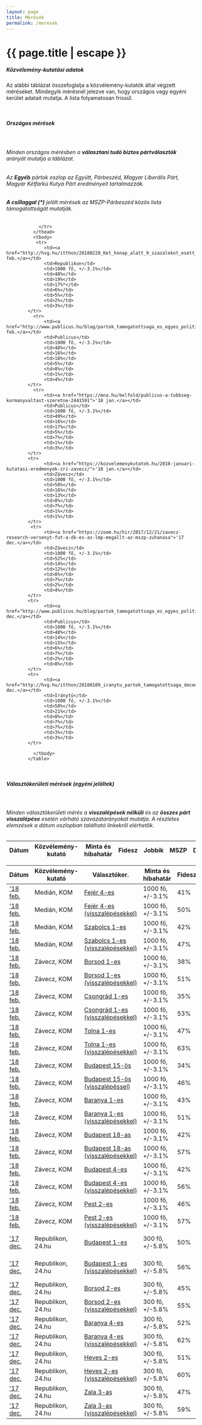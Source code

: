 ```yaml
---
layout: page
title: Mérések
permalink: /meresek
---
```


<h1 class="page-title">{{ page.title | escape }}</h1>

<div class="section">
    <div class="row">
          <div class="col s12">
		  <h5>Közvélemény-kutatási adatok</h5> 
<p class="light">Az alábbi táblázat összefoglalja a közvélemény-kutatók által végzett méréseket. Mindegyik mérésnél jelezve van, hogy országos vagy egyéni kerület adatait mutatja. A lista folyamatosan frissül.</p>
<br/>
<h5 class="center">Országos mérések</h5>
<br/>
<h6>Minden országos mérésben a <strong>választani tudó biztos pártválasztók</strong> arányát mutatja a táblázat.</h6>
<h6>Az <strong>Egyéb</strong> pártok oszlop az Együtt, Párbeszéd, Magyar Liberális Párt, Magyar Kétfarkú Kutya Párt eredményeit tartalmazzák.</h6>
<h6><strong>A csillaggal (*)</strong> jelölt mérések az MSZP-Párbeszéd közös lista támogatottságát mutatják.</h6>
<table class="striped">
              <thead>
                <tr>
					<th>Dátum</th>
                    <th>Közvélemény-kutató</th>
					<th>Minta és hibahatár</th>
					<th>Fidesz</th>
					<th>Jobbik</th>
					<th>MSZP</th>
					<th>DK</th>
					<th>LMP</th>
					<th>MoMo</th>
					<th>Egyéb</th>
					
                </tr>
              </thead>
              <tbody>
			   <tr>
				  <td><a href="http://hvg.hu/itthon/20180228_Ket_honap_alatt_9_szazalekot_esett_a_Fidesz">'18 feb.</a></td>
                  <td>Republikon</td>
				  <td>1000 fő, +/-3.1%</td>
				  <td>48%</td>
				  <td>19%</td>
				  <td>17%*</td>
				  <td>6%</td>
				  <td>5%</td>
				  <td>2%</td>
				  <td>3%</td>
			</tr>
			  <tr>
				  <td><a href="http://www.publicus.hu/blog/partok_tamogatottsaga_es_egyes_politikusok_nepszersege_2018_februar/">'18 feb.</a></td>
                  <td>Publicus</td>
				  <td>1000 fő, +/-3.1%</td>
				  <td>48%</td>
				  <td>16%</td>
				  <td>18%</td>
				  <td>5%</td>
				  <td>8%</td>
				  <td>1%</td>
				  <td>4%</td>
			</tr>
			  <tr>
				  <td><a href="https://mno.hu/belfold/publicus-a-tobbseg-kormanyvaltast-szeretne-2441591">'18 jan.</a></td>
                  <td>Publicus</td>
				  <td>1000 fő, +/-3.1%</td>
				  <td>49%</td>
				  <td>16%</td>
				  <td>17%</td>
				  <td>5%</td>
				  <td>7%</td>
				  <td>1%</td>
				  <td>3%</td>
			</tr>
			<tr>
				  <td><a href="https://kozvelemenykutatok.hu/2018-januari-kutatasi-eredmenyek-zri-zavecz/">'18 jan.</a></td>
                  <td>Závecz</td>
				  <td>1000 fő, +/-3.1%</td>
				  <td>50%</td>
				  <td>16%</td>
				  <td>13%</td>
				  <td>8%</td>
				  <td>7%</td>
				  <td>1%</td>
				  <td>1%</td>
			</tr>
             <tr>
				  <td><a href="https://zoom.hu/hir/2017/12/21/zavecz-research-versenyt-fut-a-dk-es-az-lmp-megallt-az-mszp-zuhanasa">'17 dec.</a></td>
                  <td>Závecz</td>
				  <td>1000 fő, +/-3.1%</td>
				  <td>52%</td>
				  <td>14%</td>
				  <td>12%</td>
				  <td>8%</td>
				  <td>7%</td>
				  <td>2%</td>
				  <td>4%</td>
			</tr>
			<tr>
				  <td><a href="http://www.publicus.hu/blog/partok_tamogatottsaga_es_egyes_politikusok_nepszerusege_2017_december/">'17 dec.</a></td>
                  <td>Publicus</td>
				  <td>1000 fő, +/-3.1%</td>
				  <td>48%</td>
				  <td>14%</td>
				  <td>15%</td>
				  <td>6%</td>
				  <td>7%</td>
				  <td>2%</td>
				  <td>8%</td>
			</tr>
			<tr>
				  <td><a href="http://hvg.hu/itthon/20180109_iranytu_partok_tamogatottsaga_december">'17 dec.</a></td>
                  <td>Iránytű</td>
				  <td>1000 fő, +/-3.1%</td>
				  <td>50%</td>
				  <td>21%</td>
				  <td>8%</td>
				  <td>7%</td>
				  <td>7%</td>
				  <td>3%</td>
				  <td>3%</td>
			</tr>
		
              </tbody>
            </table>
<br/>
<h5 class="center">Választókerületi mérések (egyéni jelöltek)</h5>
<br/>
<h6>Minden választókerületi mérés a <strong>visszalépések nélküli</strong> és az <strong>összes párt visszalépése</strong> esetén várható szavazatarányokat mutatja. A részletes elemzések a dátum oszlopban található linkekről elérhetők.</h6>
<table class="striped">
              <thead>
                <tr>
					<th>Dátum</th>
                    <th>Közvélemény-kutató</th>
					<th>Választóker.</th>
					<th>Minta és hibahatár</th>
					<th>Fidesz</th>
					<th>Jobbik</th>
					<th>MSZP</th>
					<th>DK</th>
					<th>LMP</th>
					<th>MoMo</th>
					<th>Egyéb</th>
                </tr>
              </thead>
              <tbody>
			  	<tr>
				  <td><a href="https://kozosorszagmozgalom.hu/kvkutatas_fej04/">'18 feb.</a></td>
                  <td>Medián, KOM</td>
				  <td><a href="../fe4">Fejér 4-es</a></td>
				  <td>1000 fő, +/-3.1%</td>
				  <td>41%</td>
				  <td>31%</td>
				  <td>__</td>
				  <td>15%</td>
				  <td>6%</td>
				  <td>3%</td>
				  <td>4%</td>
			</tr>   
				<tr>
				  <td><a href="https://kozosorszagmozgalom.hu/kvkutatas_fej04/">'18 feb.</a></td>
                  <td>Medián, KOM</td>
				  <td><a href="../fe4">Fejér 4-es (visszalépésekkel)</a></td>
				  <td>1000 fő, +/-3.1%</td>
				  <td>50%</td>
				  <td>50%</td>
				  <td>__</td>
				  <td>__</td>
				  <td>__</td>
				  <td>__</td>
				  <td>__</td>
			</tr>   
			  			<tr>
				  <td><a href="https://kozosorszagmozgalom.hu/kvkutatas_sza01/">'18 feb.</a></td>
                  <td>Medián, KOM</td>
				  <td><a href="../szb1">Szabolcs 1-es</a></td>
				  <td>1000 fő, +/-3.1%</td>
				  <td>42%</td>
				  <td>23%</td>
				  <td>25%</td>
				  <td>__</td>
				  <td>6%</td>
				  <td>2%</td>
				  <td>3%</td>
			</tr>   
			  <tr>
				  <td><a href="https://kozosorszagmozgalom.hu/kvkutatas_sza01/">'18 feb.</a></td>
                  <td>Medián, KOM</td>
				  <td><a href="../szb1">Szabolcs 1-es (visszalépésekkel)</a></td>
				  <td>1000 fő, +/-3.1%</td>
				  <td>47%</td>
				  <td>__</td>
				  <td>53%</td>
				  <td>__</td>
				  <td>__</td>
				  <td>__</td>
				  <td>__</td>
			</tr>    
 <tr>
				  <td><a href="https://kozosorszagmozgalom.hu/kvkutatas_bor01/">'18 feb.</a></td>
                  <td>Závecz, KOM</td>
				  <td><a href="../baz1">Borsod 1-es</a></td>
				  <td>1000 fő, +/-3.1%</td>
				  <td>38%</td>
				  <td>27%</td>
				  <td>__</td>
				  <td>18%</td>
				  <td>10%</td>
				  <td>4%</td>
				  <td>3%</td>
			</tr>    
 <tr>
				  <td><a href="https://kozosorszagmozgalom.hu/kvkutatas_bor01/">'18 feb.</a></td>
                  <td>Závecz, KOM</td>
				  <td><a href="../baz1">Borsod 1-es (visszalépésekkel)</a></td>
				  <td>1000 fő, +/-3.1%</td>
				  <td>51%</td>
				  <td>49%</td>
				  <td>__</td>
				  <td>__</td>
				  <td>__</td>
				  <td>__</td>
				  <td>__</td>
			</tr>    			
			   <tr>
				  <td><a href="https://kozosorszagmozgalom.hu/kvkutatas_cso01/">'18 feb.</a></td>
                  <td>Závecz, KOM</td>
				  <td><a href="../cs1">Csongrád 1-es</a></td>
				  <td>1000 fő, +/-3.1%</td>
				  <td>35%</td>
				  <td>21%</td>
				  <td>30%</td>
				  <td>__</td>
				  <td>8%</td>
				  <td>6%</td>
				  <td>__</td>
			</tr>    
			  <tr>
				  <td><a href="https://kozosorszagmozgalom.hu/kvkutatas_cso01/">'18 feb.</a></td>
                  <td>Závecz, KOM</td>
				  <td><a href="../cs1">Csongrád 1-es (visszalépésekkel)</a></td>
				  <td>1000 fő, +/-3.1%</td>
				  <td>53%</td>
				  <td>__</td>
				  <td>47%</td>
				  <td>__</td>
				  <td>__</td>
				  <td>__</td>
				  <td>__</td>
			</tr>    
			  <tr>
				  <td><a href="https://kozosorszagmozgalom.hu/kvkutatas_tol01/">'18 feb.</a></td>
                  <td>Závecz, KOM</td>
				  <td><a href="../to1">Tolna 1-es</a></td>
				  <td>1000 fő, +/-3.1%</td>
				  <td>47%</td>
				  <td>16%</td>
				  <td>18%</td>
				  <td>__</td>
				  <td>15%</td>
				  <td>4%</td>
				  <td>__</td>
			</tr>    
			<tr>
				  <td><a href="https://kozosorszagmozgalom.hu/kvkutatas_tol01/">'18 feb.</a></td>
                  <td>Závecz, KOM</td>
				  <td><a href="../to1">Tolna 1-es (visszalépésekkel)</a></td>
				  <td>1000 fő, +/-3.1%</td>
				  <td>63%</td>
				  <td>__</td>
				  <td>__</td>
				  <td>__</td>
				  <td>37%</td>
				  <td>__</td>
				  <td>__</td>
			</tr>    
			  <tr>
				  <td><a href="https://kozosorszagmozgalom.hu/kvkutatas_bud15/">'18 feb.</a></td>
                  <td>Závecz, KOM</td>
				  <td><a href="../bp15">Budapest 15-ös</a></td>
				  <td>1000 fő, +/-3.1%</td>
				  <td>34%</td>
				  <td>30%</td>
				  <td>16%</td>
				  <td>__</td>
				  <td>14%</td>
				  <td>3%</td>
				  <td>3%</td>
			</tr>    
			<tr>
				  <td><a href="https://kozosorszagmozgalom.hu/kvkutatas_bud15/">'18 feb.</a></td>
                  <td>Závecz, KOM</td>
				  <td><a href="../bp15">Budapest 15-ös (visszalépéssel)</a></td>
				  <td>1000 fő, +/-3.1%</td>
				  <td>46%</td>
				  <td>54%</td>
				  <td>__</td>
				  <td>__</td>
				  <td>__</td>
				  <td>__</td>
				  <td>__</td>
			</tr>    
			  	   <tr>
				  <td><a href="https://kozosorszagmozgalom.hu/kvkutatas_bar01/">'18 feb.</a></td>
                  <td>Závecz, KOM</td>
				  <td><a href="../ba1">Baranya 1-es</a></td>
				  <td>1000 fő, +/-3.1%</td>
				  <td>43%</td>
				  <td>16%</td>
				  <td>__</td>
				  <td>__</td>
				  <td>13%</td>
				  <td>3%</td>
				  <td>26% (Mellár)</td>
			</tr>   
			 <tr>
				  <td><a href="https://kozosorszagmozgalom.hu/kvkutatas_bar01/">'18 feb.</a></td>
                  <td>Závecz, KOM</td>
				  <td><a href="../ba1">Baranya 1-es (visszalépésekkel)</a></td>
				  <td>1000 fő, +/-3.1%</td>
				  <td>51%</td>
				  <td>__</td>
				  <td>__</td>
				  <td>__</td>
				  <td>__</td>
				  <td>__</td>
				  <td>49% (Mellár)</td>
			</tr>    
			  <tr>
				  <td><a href="https://kozosorszagmozgalom.hu/kvkutatas_bud18/">'18 feb.</a></td>
                  <td>Závecz, KOM</td>
				  <td><a href="../bp18">Budapest 18-as</a></td>
				  <td>1000 fő, +/-3.1%</td>
				  <td>42%</td>
				  <td>12%</td>
				  <td>26%</td>
				  <td>__</td>
				  <td>9%</td>
				  <td>4%</td>
				  <td>8% (Együtt)</td>
			</tr>    
			<tr>
				  <td><a href="https://kozosorszagmozgalom.hu/kvkutatas_bud18/">'18 feb.</a></td>
                  <td>Závecz, KOM</td>
				  <td><a href="../bp18">Budapest 18-as (visszalépésekkel)</a></td>
				  <td>1000 fő, +/-3.1%</td>
				  <td>57%</td>
				  <td>__</td>
				  <td>43%</td>
				  <td>__</td>
				  <td>__</td>
				  <td>__</td>
				  <td>__</td>
			</tr>    
			  <tr>
				  <td><a href="https://kozosorszagmozgalom.hu/kvkutatas_bud04/">'18 feb.</a></td>
                  <td>Závecz, KOM</td>
				  <td><a href="../bp4">Budapest 4-es</a></td>
				  <td>1000 fő, +/-3.1%</td>
				  <td>42%</td>
				  <td>11%</td>
				  <td>__</td>
				  <td>25%</td>
				  <td>15%</td>
				  <td>8%</td>
				  <td>__</td>
			</tr>    
			<tr>
				  <td><a href="https://kozosorszagmozgalom.hu/kvkutatas_bud04/">'18 feb.</a></td>
                  <td>Závecz, KOM</td>
				  <td><a href="../bp4">Budapest 4-es (visszalépésekkel)</a></td>
				  <td>1000 fő, +/-3.1%</td>
				  <td>56%</td>
				  <td>__</td>
				  <td>__</td>
				  <td>__</td>
				  <td>44%</td>
				  <td>__</td>
				  <td>__</td>
			</tr>    
			<tr>
				  <td><a href="https://kozosorszagmozgalom.hu/kvkutatas_pes02/">'18 feb.</a></td>
                  <td>Závecz, KOM</td>
				  <td><a href="../pe2">Pest 2-es</a></td>
				  <td>1000 fő, +/-3.1%</td>
				  <td>46%</td>
				  <td>17%</td>
				  <td>__</td>
				  <td>12</td>
				  <td>20%</td>
				  <td>5%</td>
				  <td>__</td>
			</tr>    
			<tr>
				  <td><a href="https://kozosorszagmozgalom.hu/kvkutatas_pes02/">'18 feb.</a></td>
                  <td>Závecz, KOM</td>
				  <td><a href="../pe2">Pest 2-es (visszalépésekkel)</a></td>
				  <td>1000 fő, +/-3.1%</td>
				  <td>57%</td>
				  <td>__</td>
				  <td>__</td>
				  <td>__</td>
				  <td>43%</td>
				  <td>__</td>
				  <td>__</td>
			</tr>    
             <tr>
				  <td><a href="https://24.hu/belfold/2017/12/08/az-ismeretlen-fideszes-is-nyerne-juhasz-peter-es-fekete-gyor-korzeteben">'17 dec.</a></td>
                  <td>Republikon, 24.hu</td>
				  <td><a href="../bp1">Budapest 1-es</a></td>
				  <td>300 fő, +/-5.8%</td>
				  <td>50%</td>
				  <td>6%</td>
				  <td>8%</td>
				  <td>__</td>
				  <td>12%</td>
				  <td>6%</td>
				  <td>14% (Juhász Péter)</td>
			</tr>    
			<tr>
				  <td><a href="https://24.hu/belfold/2017/12/08/az-ismeretlen-fideszes-is-nyerne-juhasz-peter-es-fekete-gyor-korzeteben">'17 dec.</a></td>
                  <td>Republikon, 24.hu</td>
				  <td><a href="../bp1">Budapest 1-es (visszalépésekkel)</a></td>
				  <td>300 fő, +/-5.8%</td>
				  <td>56%</td>
				  <td>__</td>
				  <td>__</td>
				  <td>__</td>
				  <td>__</td>
				  <td>__</td>
				  <td>44% (Juhász Péter)</td>
			</tr>			
			<tr>
				  <td><a href="https://24.hu/belfold/2017/12/07/mar-acelvaros-is-narancssarga-igy-ne-lenne-ujabb-ketharmad/">'17 dec.</a></td>
                  <td>Republikon, 24.hu</td>
				  <td><a href="../baz2">Borsod 2-es</a></td>
				  <td>300 fő, +/-5.8%</td>
				  <td>45%</td>
				  <td>26%</td>
				  <td>19%</td>
				  <td>__</td>
				  <td>7%</td>
				  <td>1%</td>
				  <td>2%</td>
			</tr>				
			<tr>
				  <td><a href="https://24.hu/belfold/2017/12/07/mar-acelvaros-is-narancssarga-igy-ne-lenne-ujabb-ketharmad/">'17 dec.</a></td>
                  <td>Republikon, 24.hu</td>
				  <td><a href="../baz2">Borsod 2-es (visszalépésekkel)</a></td>
				  <td>300 fő, +/-5.8%</td>
				  <td>55%</td>
				  <td>45%</td>
				  <td>__</td>
				  <td>__</td>
				  <td>__</td>
				  <td>__</td>
				  <td>__</td>
			</tr>	
			<tr>
				  <td><a href="https://24.hu/kozelet/2017/12/11/nyomorgo-aprofalvas-videken-is-50-felett-a-fidesz/">'17 dec.</a></td>
                  <td>Republikon, 24.hu</td>
				  <td><a href="../ba4">Baranya 4-es</a></td>
				  <td>300 fő, +/-5.8%</td>
				  <td>52%</td>
				  <td>15%</td>
				  <td>14%</td>
				  <td>5%</td>
				  <td>5%</td>
				  <td>2%</td>
				  <td>7%</td>
			</tr>	
			<tr>
				  <td><a href="https://24.hu/kozelet/2017/12/11/nyomorgo-aprofalvas-videken-is-50-felett-a-fidesz/">'17 dec.</a></td>
                  <td>Republikon, 24.hu</td>
				  <td><a href="../ba4">Baranya 4-es (visszalépésekkel)</a></td>
				  <td>300 fő, +/-5.8%</td>
				  <td>62%</td>
				  <td>38%</td>
				  <td>__</td>
				  <td>__</td>
				  <td>__</td>
				  <td>__</td>
				  <td>__</td>
			</tr>	
			<tr>
				  <td><a href="https://24.hu/kozelet/2017/12/12/vonanak-egyelore-semmi-de-semmi-eselye-gyongyoson/">'17 dec.</a></td>
                  <td>Republikon, 24.hu</td>
				  <td><a href="../he2">Heves 2-es</a></td>
				  <td>300 fő, +/-5.8%</td>
				  <td>51%</td>
				  <td>26%</td>
				  <td>18%</td>
				  <td>__</td>
				  <td>3%</td>
				  <td>__</td>
				  <td>2%</td>
			</tr>	
			<tr>
				  <td><a href="https://24.hu/kozelet/2017/12/12/vonanak-egyelore-semmi-de-semmi-eselye-gyongyoson/">'17 dec.</a></td>
                  <td>Republikon, 24.hu</td>
				  <td><a href="../he2">Heves 2-es (visszalépésekkel)</a></td>
				  <td>300 fő, +/-5.8%</td>
				  <td>60%</td>
				  <td>__</td>
				  <td>40%</td>
				  <td>__</td>
				  <td>__</td>
				  <td>__</td>
				  <td>__</td>
			</tr>	
			<tr>
				  <td><a href="https://24.hu/kozelet/2017/12/13/talaltunk-egy-korzetet-ahol-50-alatt-van-a-fidesz/">'17 dec.</a></td>
                  <td>Republikon, 24.hu</td>
				  <td><a href="../za3">Zala 3-as</a></td>
				  <td>300 fő, +/-5.8%</td>
				  <td>47%</td>
				  <td>22%</td>
				  <td>12%</td>
				  <td>6%</td>
				  <td>5%</td>
				  <td>4%</td>
				  <td>4%</td>
			</tr>	
			<tr>
				  <td><a href="https://24.hu/kozelet/2017/12/13/talaltunk-egy-korzetet-ahol-50-alatt-van-a-fidesz/">'17 dec.</a></td>
                  <td>Republikon, 24.hu</td>
				  <td><a href="../za3">Zala 3-as (visszalépésekkel)</a></td>
				  <td>300 fő, +/-5.8%</td>
				  <td>59%</td>
				  <td>41%</td>
				  <td>__</td>
				  <td>__</td>
				  <td>__</td>
				  <td>__</td>
				  <td>__</td>
			</tr>
              </tbody>
            </table>